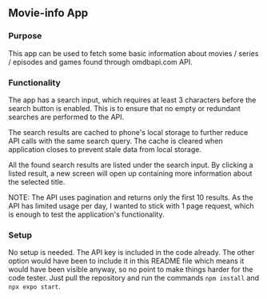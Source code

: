 ## Movie-info App

### Purpose
This app can be used to fetch some basic information about movies / series / episodes and games found through omdbapi.com API.

### Functionality
The app has a search input, which requires at least 3 characters before the search button is enabled. This is to ensure
that no empty or redundant searches are performed to the API.

The search results are cached to phone's local storage to further reduce API calls with the same search query.
The cache is cleared when application closes to prevent stale data from local storage.

All the found search results are listed under the search input. By clicking a listed result, a new screen will open up
containing more information about the selected title.

NOTE: The API uses pagination and returns only the first 10 results. As the API has limited usage per day, I wanted to stick with 1 page
request, which is enough to test the application's functionality.

### Setup
No setup is needed. The API key is included in the code already. The other option would have been to include it in this README
file which means it would have been visible anyway, so no point to make things harder for the code tester. Just pull the repository
and run the commands `npm install` and `npx expo start`.